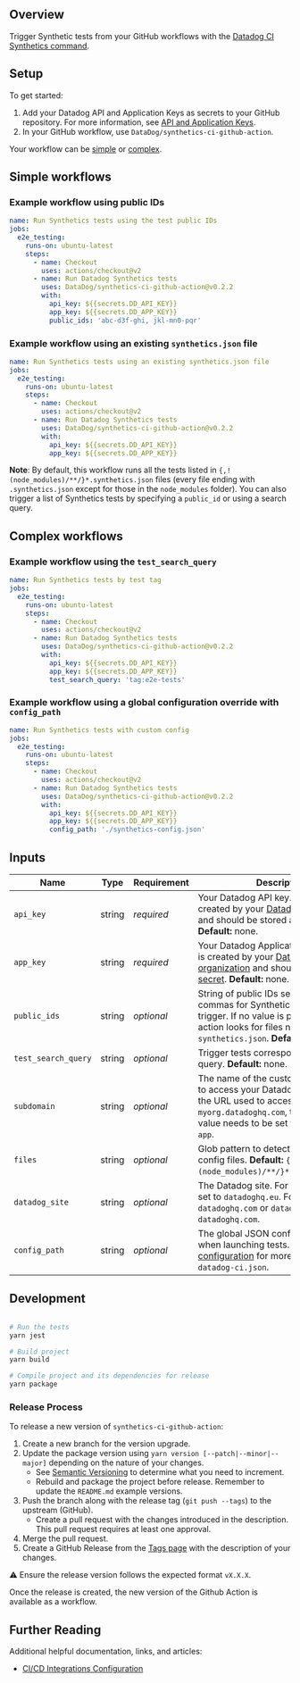 ## Overview

Trigger Synthetic tests from your GitHub workflows with the [Datadog CI Synthetics command][1].

## Setup

To get started:

1. Add your Datadog API and Application Keys as secrets to your GitHub repository. For more information, see [API and Application Keys][2].
2. In your GitHub workflow, use `DataDog/synthetics-ci-github-action`.

Your workflow can be [simple](#simple-workflows) or [complex](#complex-workflows).

## Simple workflows

### Example workflow using public IDs

```yaml
name: Run Synthetics tests using the test public IDs
jobs:
  e2e_testing:
    runs-on: ubuntu-latest
    steps:
      - name: Checkout
        uses: actions/checkout@v2
      - name: Run Datadog Synthetics tests
        uses: DataDog/synthetics-ci-github-action@v0.2.2
        with:
          api_key: ${{secrets.DD_API_KEY}}
          app_key: ${{secrets.DD_APP_KEY}}
          public_ids: 'abc-d3f-ghi, jkl-mn0-pqr'
```

### Example workflow using an existing `synthetics.json` file

```yaml
name: Run Synthetics tests using an existing synthetics.json file
jobs:
  e2e_testing:
    runs-on: ubuntu-latest
    steps:
      - name: Checkout
        uses: actions/checkout@v2
      - name: Run Datadog Synthetics tests
        uses: DataDog/synthetics-ci-github-action@v0.2.2
        with:
          api_key: ${{secrets.DD_API_KEY}}
          app_key: ${{secrets.DD_APP_KEY}}
```

**Note**: By default, this workflow runs all the tests listed in `{,!(node_modules)/**/}*.synthetics.json` files (every file ending with `.synthetics.json` except for those in the `node_modules` folder). You can also trigger a list of Synthetics tests by specifying a `public_id` or using a search query.

## Complex workflows

### Example workflow using the `test_search_query`

```yaml
name: Run Synthetics tests by test tag
jobs:
  e2e_testing:
    runs-on: ubuntu-latest
    steps:
      - name: Checkout
        uses: actions/checkout@v2
      - name: Run Datadog Synthetics tests
        uses: DataDog/synthetics-ci-github-action@v0.2.2
        with:
          api_key: ${{secrets.DD_API_KEY}}
          app_key: ${{secrets.DD_APP_KEY}}
          test_search_query: 'tag:e2e-tests'
```

### Example workflow using a global configuration override with `config_path`

```yaml
name: Run Synthetics tests with custom config
jobs:
  e2e_testing:
    runs-on: ubuntu-latest
    steps:
      - name: Checkout
        uses: actions/checkout@v2
      - name: Run Datadog Synthetics tests
        uses: DataDog/synthetics-ci-github-action@v0.2.2
        with:
          api_key: ${{secrets.DD_API_KEY}}
          app_key: ${{secrets.DD_APP_KEY}}
          config_path: './synthetics-config.json'
```

## Inputs

| Name                | Type   | Requirement | Description                                                                                                                                                                                              |
| ------------------- | ------ | ----------- | -------------------------------------------------------------------------------------------------------------------------------------------------------------------------------------------------------- |
| `api_key`           | string | _required_  | Your Datadog API key. This key is created by your [Datadog organization][2] and should be stored as a [secret][3]. **Default:** none.                                                                    |
| `app_key`           | string | _required_  | Your Datadog Application key. This key is created by your [Datadog organization][2] and should be stored as a [secret][3]. **Default:** none.                                                            |
| `public_ids`        | string | _optional_  | String of public IDs separated by commas for Synthetic tests you want to trigger. If no value is provided, the action looks for files named with `synthetics.json`. **Default:** none.                   |
| `test_search_query` | string | _optional_  | Trigger tests corresponding to a [search][5] query. **Default:** none.                                                                                                                                   |
| `subdomain`         | string | _optional_  | The name of the custom subdomain set to access your Datadog application. If the URL used to access Datadog is `myorg.datadoghq.com`, the subdomain value needs to be set to `myorg`. **Default:** `app`. |
| `files`             | string | _optional_  | Glob pattern to detect Synthetic tests config files. **Default:** `{,!(node_modules)/**/}*.synthetics.json`.                                                                                             |
| `datadog_site`      | string | _optional_  | The Datadog site. For users in the EU, set to `datadoghq.eu`. For example: `datadoghq.com` or `datadoghq.eu`. **Default:** `datadoghq.com`.                                                              |
| `config_path`       | string | _optional_  | The global JSON configuration is used when launching tests. See the [example configuration][4] for more details. **Default:** `datadog-ci.json`.                                                         |

## Development

```bash

# Run the tests
yarn jest

# Build project
yarn build

# Compile project and its dependencies for release
yarn package
```

### Release Process

To release a new version of `synthetics-ci-github-action`:

1. Create a new branch for the version upgrade.
2. Update the package version using `yarn version [--patch|--minor|--major]` depending on the nature of your changes.
   - See [Semantic Versioning](https://semver.org/#summary) to determine what you need to increment.
   - Rebuild and package the project before release. Remember to update the `README.md` example versions.
3. Push the branch along with the release tag (`git push --tags`) to the upstream (GitHub).
   - Create a pull request with the changes introduced in the description. This pull request requires at least one approval.
4. Merge the pull request.
5. Create a GitHub Release from the [Tags page](https://github.com/DataDog/synthetics-ci-github-action/tags) with the description of your changes.

⚠️ Ensure the release version follows the expected format `vX.X.X`.

Once the release is created, the new version of the Github Action is available as a workflow.

## Further Reading

Additional helpful documentation, links, and articles:

- [CI/CD Integrations Configuration][6]

[1]: https://github.com/DataDog/datadog-ci
[2]: https://docs.datadoghq.com/account_management/api-app-keys/
[3]: https://docs.github.com/en/actions/reference/encrypted-secrets
[4]: https://docs.datadoghq.com/synthetics/cicd_integrations/configuration/?tab=npm#setup-a-client
[5]: https://docs.datadoghq.com/synthetics/search/#search
[6]: https://docs.datadoghq.com/synthetics/cicd_integrations/configuration
